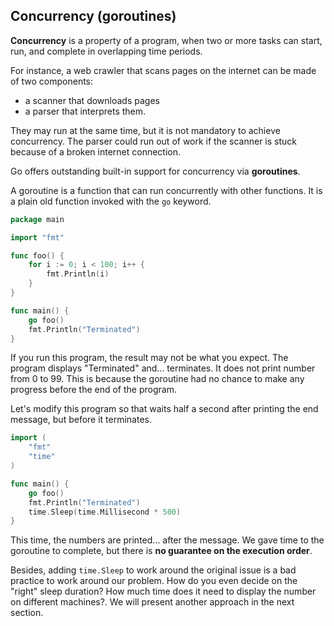 ## Concurrency (goroutines)

**Concurrency** is a property of a program, when two or more tasks can start, run, and complete in overlapping time periods.

For instance, a web crawler that scans pages on the internet can be made of two components:

- a scanner that downloads pages
- a parser that interprets them.

They may run at the same time, but it is not mandatory to achieve concurrency. The parser could run out of work if the scanner is stuck because of a broken internet connection.

Go offers outstanding built-in support for concurrency via **goroutines**.

A goroutine is a function that can run concurrently with other functions. It is a plain old function invoked with the `go` keyword.

```go
package main

import "fmt"

func foo() {
	for i := 0; i < 100; i++ {
		fmt.Println(i)
	}
}

func main() {
	go foo()
	fmt.Println("Terminated")
}
```

If you run this program, the result may not be what you expect. The program displays "Terminated" and... terminates. It does not print number from 0 to 99. This is because the goroutine had no chance to make any progress before the end of the program.

Let's modify this program so that waits half a second after printing the end message, but before it terminates.

```go
import (
	"fmt"
	"time"
)

func main() {
	go foo()
	fmt.Println("Terminated")
	time.Sleep(time.Millisecond * 500)
}
```

This time, the numbers are printed... after the message. We gave time to the goroutine to complete, but there is **no guarantee on the execution order**.

Besides, adding `time.Sleep` to work around the original issue is a bad practice to work around our problem. How do you even decide on the "right" sleep duration? How much time does it need to display the number on different machines?. We will present another approach in the next section.
